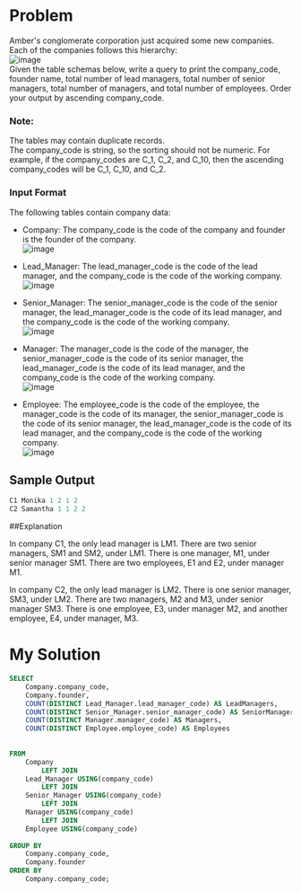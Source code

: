 # Problem
Amber's conglomerate corporation just acquired some new companies. Each of the companies follows this hierarchy:<br>
![image](https://user-images.githubusercontent.com/111542025/233720314-59b53ab3-ccdf-47b6-acf5-7c67c92b4b8a.png)<br>
Given the table schemas below, write a query to print the company_code, founder name, total number of lead managers, total number of senior managers, total number of managers, and total number of employees. Order your output by ascending company_code.<br>

### Note:
The tables may contain duplicate records.<br>
The company_code is string, so the sorting should not be numeric. For example, if the company_codes are C_1, C_2, and C_10, then the ascending company_codes will be C_1, C_10, and C_2.

### Input Format
The following tables contain company data:

* Company: The company_code is the code of the company and founder is the founder of the company.<br>
![image](https://user-images.githubusercontent.com/111542025/233720483-0f7da985-b63c-4fe6-96b1-357976a0a246.png)

* Lead_Manager: The lead_manager_code is the code of the lead manager, and the company_code is the code of the working company.<br>
![image](https://user-images.githubusercontent.com/111542025/233720571-47300afc-96e1-4c86-b02a-9c1d60ae02ff.png)

* Senior_Manager: The senior_manager_code is the code of the senior manager, the lead_manager_code is the code of its lead manager, and the company_code is the code of the working company.<br>
![image](https://user-images.githubusercontent.com/111542025/233720616-74990702-cba2-4f38-ab11-d655d8d759e3.png)

* Manager: The manager_code is the code of the manager, the senior_manager_code is the code of its senior manager, the lead_manager_code is the code of its lead manager, and the company_code is the code of the working company.<br>
![image](https://user-images.githubusercontent.com/111542025/233720677-a15aa0f4-3f08-413c-a766-9a6b0e126f5e.png)

* Employee: The employee_code is the code of the employee, the manager_code is the code of its manager, the senior_manager_code is the code of its senior manager, the lead_manager_code is the code of its lead manager, and the company_code is the code of the working company.<br>
![image](https://user-images.githubusercontent.com/111542025/233720750-15927e3b-a7e6-45cf-b58f-34b1fb4e3c6c.png)

## Sample Output
````sql
C1 Monika 1 2 1 2
C2 Samantha 1 1 2 2
````
##Explanation

In company C1, the only lead manager is LM1. There are two senior managers, SM1 and SM2, under LM1. There is one manager, M1, under senior manager SM1. There are two employees, E1 and E2, under manager M1.<br>

In company C2, the only lead manager is LM2. There is one senior manager, SM3, under LM2. There are two managers, M2 and M3, under senior manager SM3. There is one employee, E3, under manager M2, and another employee, E4, under manager, M3.<br>

# My Solution
```sql
SELECT 
    Company.company_code, 
    Company.founder, 
    COUNT(DISTINCT Lead_Manager.lead_manager_code) AS LeadManagers,
    COUNT(DISTINCT Senior_Manager.senior_manager_code) AS SeniorManagers,
    COUNT(DISTINCT Manager.manager_code) AS Managers,
    COUNT(DISTINCT Employee.employee_code) AS Employees
    
    
FROM 
    Company 
        LEFT JOIN 
    Lead_Manager USING(company_code) 
        LEFT JOIN 
    Senior_Manager USING(company_code) 
        LEFT JOIN 
    Manager USING(company_code) 
        LEFT JOIN 
    Employee USING(company_code) 
    
GROUP BY 
    Company.company_code, 
    Company.founder 
ORDER BY 
    Company.company_code;
```
